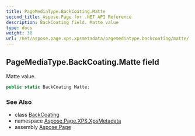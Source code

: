 ```yaml
---
title: PageMediaType.BackCoating.Matte
second_title: Aspose.Page for .NET API Reference
description: BackCoating field. Matte value
type: docs
weight: 30
url: /net/aspose.page.xps.xpsmetadata/pagemediatype.backcoating/matte/
---
```

## PageMediaType.BackCoating.Matte field

Matte value.

```csharp
public static BackCoating Matte;
```

### See Also

* class [BackCoating](../)
* namespace [Aspose.Page.XPS.XpsMetadata](../../pagemediatype.backcoating/)
* assembly [Aspose.Page](../../../)


